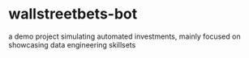 # wallstreetbets-bot
a demo project simulating automated investments, mainly focused on showcasing data engineering skillsets
